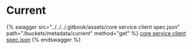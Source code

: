 # Current

{% swagger src="../../../.gitbook/assets/core service client spec.json" path="/buckets/metadata/current" method="get" %}
[core service client spec.json](<../../../.gitbook/assets/core service client spec.json>)
{% endswagger %}
